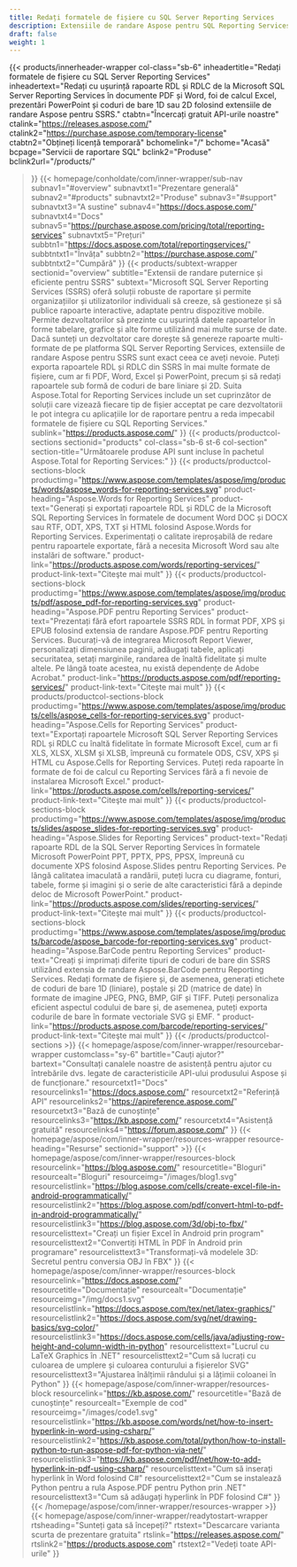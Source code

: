 ```yaml
---
title: Redați formatele de fișiere cu SQL Server Reporting Services
description: Extensiile de randare Aspose pentru SQL Reporting Services permit exportarea rapoartelor RDL și RDLC în formate PDF, Word, Excel, PowerPoint și imagini cu coduri de bare.
draft: false
weight: 1
---
```

{{< products/innerheader-wrapper col-class="sb-6"
  inheadertitle="Redați formatele de fișiere cu SQL Server Reporting Services"
  inheadertext="Redați cu ușurință rapoarte RDL și RDLC de la Microsoft SQL Server Reporting Services în documente PDF și Word, foi de calcul Excel, prezentări PowerPoint și coduri de bare 1D sau 2D folosind extensiile de randare Aspose pentru SSRS."
  ctabtn="Încercați gratuit API-urile noastre"
  ctalink="https://releases.aspose.com/"
  ctalink2="https://purchase.aspose.com/temporary-license"
  ctabtn2="Obțineți licență temporară"
  bchomelink="/"
  bchome="Acasă"
  bcpage="Servicii de raportare SQL"
  bclink2="Produse"
  bclink2url="/products/"
  >}}
  {{< homepage/conholdate/com/inner-wrapper/sub-nav 
subnav1="#overview"
subnavtxt1="Prezentare generală" 
subnav2="#products"
subnavtxt2="Produse" 
subnav3="#support"
subnavtxt3="A sustine" 
subnav4="https://docs.aspose.com/"
subnavtxt4="Docs" 
subnav5="https://purchase.aspose.com/pricing/total/reporting-services"
subnavtxt5="Prețuri" 
subbtn1="https://docs.aspose.com/total/reportingservices/"
subbtntxt1="Învăța"
subbtn2="https://purchase.aspose.com/"
subbtntxt2="Cumpără"
>}}
   {{< products/subtext-wrapper
   sectionid="overview" 
   subtitle="Extensii de randare puternice și eficiente pentru SSRS"
   subtext="Microsoft SQL Server Reporting Services (SSRS) oferă soluții robuste de raportare și permite organizațiilor și utilizatorilor individuali să creeze, să gestioneze și să publice rapoarte interactive, adaptate pentru dispozitive mobile. Permite dezvoltatorilor să prezinte cu ușurință datele rapoartelor în forme tabelare, grafice și alte forme utilizând mai multe surse de date. Dacă sunteți un dezvoltator care dorește să genereze rapoarte multi-formate de pe platforma SQL Server Reporting Services, extensiile de randare Aspose pentru SSRS sunt exact ceea ce aveți nevoie. Puteți exporta rapoartele RDL și RDLC din SSRS în mai multe formate de fișiere, cum ar fi PDF, Word, Excel și PowerPoint, precum și să redați rapoartele sub formă de coduri de bare liniare și 2D. Suita Aspose.Total for Reporting Services include un set cuprinzător de soluții care vizează fiecare tip de fișier acceptat pe care dezvoltatorii le pot integra cu aplicațiile lor de raportare pentru a reda impecabil formatele de fișiere cu SQL Reporting Services."
   sublink="https://products.aspose.com/"
   >}} 
{{< products/productcol-sections
sectionid="products" 
col-class="sb-6 st-6 col-section"
section-title="Următoarele produse API sunt incluse în pachetul Aspose.Total for Reporting Services:"
>}}
{{< products/productcol-sections-block
productimg="https://www.aspose.com/templates/aspose/img/products/words/aspose_words-for-reporting-services.svg"
product-heading="Aspose.Words for Reporting Services"
product-text="Generați și exportați rapoartele RDL și RDLC de la Microsoft SQL Reporting Services în formatele de document Word DOC și DOCX sau RTF, ODT, XPS, TXT și HTML folosind Aspose.Words for Reporting Services. Experimentați o calitate ireproșabilă de redare pentru rapoartele exportate, fără a necesita Microsoft Word sau alte instalări de software."
product-link="https://products.aspose.com/words/reporting-services/"
product-link-text="Citeşte mai mult"
>}}
{{< products/productcol-sections-block
productimg="https://www.aspose.com/templates/aspose/img/products/pdf/aspose_pdf-for-reporting-services.svg"
product-heading="Aspose.PDF pentru Reporting Services"
product-text="Prezentați fără efort rapoartele SSRS RDL în format PDF, XPS și EPUB folosind extensia de randare Aspose.PDF pentru Reporting Services. Bucurați-vă de integrarea Microsoft Report Viewer, personalizați dimensiunea paginii, adăugați tabele, aplicați securitatea, setați marginile, randarea de înaltă fidelitate și multe altele. Pe lângă toate acestea, nu există dependențe de Adobe Acrobat."
product-link="https://products.aspose.com/pdf/reporting-services/"
product-link-text="Citeşte mai mult"
>}}
{{< products/productcol-sections-block
productimg="https://www.aspose.com/templates/aspose/img/products/cells/aspose_cells-for-reporting-services.svg"
product-heading="Aspose.Cells for Reporting Services"
product-text="Exportați rapoartele Microsoft SQL Server Reporting Services RDL și RDLC cu înaltă fidelitate în formate Microsoft Excel, cum ar fi XLS, XLSX, XLSM și XLSB, împreună cu formatele ODS, CSV, XPS și HTML cu Aspose.Cells for Reporting Services. Puteți reda rapoarte în formate de foi de calcul cu Reporting Services fără a fi nevoie de instalarea Microsoft Excel."
product-link="https://products.aspose.com/cells/reporting-services/"
product-link-text="Citeşte mai mult"
>}}
{{< products/productcol-sections-block
productimg="https://www.aspose.com/templates/aspose/img/products/slides/aspose_slides-for-reporting-services.svg"
product-heading="Aspose.Slides for Reporting Services"
product-text="Redați rapoarte RDL de la SQL Server Reporting Services în formatele Microsoft PowerPoint PPT, PPTX, PPS, PPSX, împreună cu documente XPS folosind Aspose.Slides pentru Reporting Services. Pe lângă calitatea imaculată a randării, puteți lucra cu diagrame, fonturi, tabele, forme și imagini și o serie de alte caracteristici fără a depinde deloc de Microsoft PowerPoint."
product-link="https://products.aspose.com/slides/reporting-services/"
product-link-text="Citeşte mai mult"
>}}
{{< products/productcol-sections-block
productimg="https://www.aspose.com/templates/aspose/img/products/barcode/aspose_barcode-for-reporting-services.svg"
product-heading="Aspose.BarCode pentru Reporting Services"
product-text="Creați și imprimați diferite tipuri de coduri de bare din SSRS utilizând extensia de randare Aspose.BarCode pentru Reporting Services. Redați formate de fișiere și, de asemenea, generați etichete de coduri de bare 1D (liniare), poștale și 2D (matrice de date) în formate de imagine JPEG, PNG, BMP, GIF și TIFF. Puteți personaliza eficient aspectul codului de bare și, de asemenea, puteți exporta codurile de bare în formate vectoriale SVG și EMF. "
product-link="https://products.aspose.com/barcode/reporting-services/"
product-link-text="Citeşte mai mult"
>}} 
{{< /products/productcol-sections >}}
{{< homepage/aspose/com/inner-wrapper/resourcebar-wrapper
customclass="sy-6"
bartitle="Cauți ajutor?"
bartext="Consultați canalele noastre de asistență pentru ajutor cu întrebările dvs. legate de caracteristicile API-ului produsului Aspose și de funcționare."
resourcetxt1="Docs"
resourcelinks1="https://docs.aspose.com/"
resourcetxt2="Referință API"
resourcelinks2="https://apireference.aspose.com/"
resourcetxt3="Bază de cunoștințe"
resourcelinks3="https://kb.aspose.com/"
resourcetxt4="Asistență gratuită"
resourcelinks4="https://forum.aspose.com/"
>}}
{{< homepage/aspose/com/inner-wrapper/resources-wrapper
resource-heading="Resurse"
sectionid="support" >}}
{{< homepage/aspose/com/inner-wrapper/resources-block
resourcelink="https://blog.aspose.com/"
resourcetitle="Bloguri"
resourcealt="Bloguri"
resourceimg="/images/blog1.svg"
resourcelistlink="https://blog.aspose.com/cells/create-excel-file-in-android-programmatically/"
resourcelistlink2="https://blog.aspose.com/pdf/convert-html-to-pdf-in-android-programmatically/"
resourcelistlink3="https://blog.aspose.com/3d/obj-to-fbx/"
resourcelisttext="Creați un fișier Excel în Android prin program"
resourcelisttext2="Convertiți HTML în PDF în Android prin programare"
resourcelisttext3="Transformați-vă modelele 3D: Secretul pentru conversia OBJ în FBX"
>}}
{{< homepage/aspose/com/inner-wrapper/resources-block
resourcelink="https://docs.aspose.com/"
resourcetitle="Documentație"
resourcealt="Documentație"
resourceimg="/img/docs1.svg"
resourcelistlink="https://docs.aspose.com/tex/net/latex-graphics/"
resourcelistlink2="https://docs.aspose.com/svg/net/drawing-basics/svg-color/"
resourcelistlink3="https://docs.aspose.com/cells/java/adjusting-row-height-and-column-width-in-python"
resourcelisttext="Lucrul cu LaTeX Graphics în .NET"
resourcelisttext2="Cum să lucrați cu culoarea de umplere și culoarea conturului a fișierelor SVG"
resourcelisttext3="Ajustarea înălțimii rândului și a lățimii coloanei în Python"
>}}
{{< homepage/aspose/com/inner-wrapper/resources-block
resourcelink="https://kb.aspose.com/"
resourcetitle="Bază de cunoștințe"
resourcealt="Exemple de cod"
resourceimg="/images/code1.svg"
resourcelistlink="https://kb.aspose.com/words/net/how-to-insert-hyperlink-in-word-using-csharp/"
resourcelistlink2="https://kb.aspose.com/total/python/how-to-install-python-to-run-aspose-pdf-for-python-via-net/"
resourcelistlink3="https://kb.aspose.com/pdf/net/how-to-add-hyperlink-in-pdf-using-csharp/"
resourcelisttext="Cum să inserați hyperlink în Word folosind C#"
resourcelisttext2="Cum se instalează Python pentru a rula Aspose.PDF pentru Python prin .NET"
resourcelisttext3="Cum să adăugați hyperlink în PDF folosind C#"
>}}
{{< /homepage/aspose/com/inner-wrapper/resources-wrapper >}}
{{< homepage/aspose/com/inner-wrapper/readytostart-wrapper
rtsheading="Sunteți gata să începeți?"
rtstext="Descarcare varianta scurta de prezentare gratuita"
rtslink="https://releases.aspose.com/"
rtslink2="https://products.aspose.com"
rtstext2="Vedeți toate API-urile"
>}}
